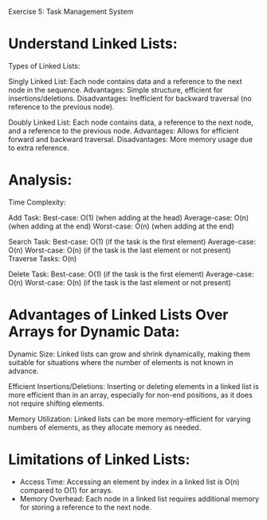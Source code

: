 
Exercise 5: Task Management System

#  Understand Linked Lists:
Types of Linked Lists:

Singly Linked List:
Each node contains data and a reference to the next node in the sequence.
Advantages: Simple structure, efficient for insertions/deletions.
Disadvantages: Inefficient for backward traversal (no reference to the previous node).

Doubly Linked List:
Each node contains data, a reference to the next node, and a reference to the previous node.
Advantages: Allows for efficient forward and backward traversal.
Disadvantages: More memory usage due to extra reference.


# Analysis:
Time Complexity:

Add Task:
Best-case: O(1) (when adding at the head)
Average-case: O(n) (when adding at the end)
Worst-case: O(n) (when adding at the end)

Search Task:
Best-case: O(1) (if the task is the first element)
Average-case: O(n)
Worst-case: O(n) (if the task is the last element or not present)
Traverse Tasks: O(n)

Delete Task:
Best-case: O(1) (if the task is the first element)
Average-case: O(n)
Worst-case: O(n) (if the task is the last element or not present)

# Advantages of Linked Lists Over Arrays for Dynamic Data:

Dynamic Size: Linked lists can grow and shrink dynamically, making them suitable for situations where the number of elements is not known in advance.

Efficient Insertions/Deletions: Inserting or deleting elements in a linked list is more efficient than in an array, especially for non-end positions, as it does not require shifting elements.

Memory Utilization: Linked lists can be more memory-efficient for varying numbers of elements, as they allocate memory as needed.


# Limitations of Linked Lists:

- Access Time: Accessing an element by index in a linked list is O(n) compared to O(1) for arrays.
- Memory Overhead: Each node in a linked list requires additional memory for storing a reference to the next node.